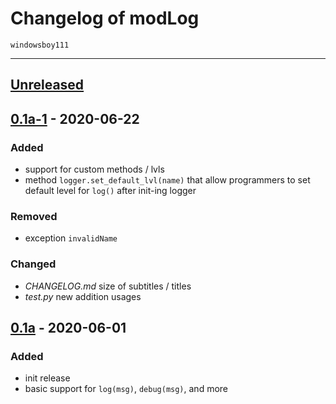 # Changelog of modLog
    windowsboy111
---
## [Unreleased]

## [0.1a-1] - 2020-06-22
### Added
- support for custom methods / lvls
- method `logger.set_default_lvl(name)` that allow programmers to set default level for `log()` after init-ing logger
### Removed
- exception `invalidName`
### Changed
- *CHANGELOG.md* size of subtitles / titles
- *test.py* new addition usages

## [0.1a] - 2020-06-01
### Added
- init release
- basic support for `log(msg)`, `debug(msg)`, and more

[Unreleased]: https://github.com/windowsboy111/modLog/compare/0.1a-1...HEAD
[0.1a-1]: https://github.com/windowsboy111/pyTableMaker/compare/0.1a...0.1a-1
[0.1a]: https://github.com/windowsboy111/modLog/releases/tag/0.1a